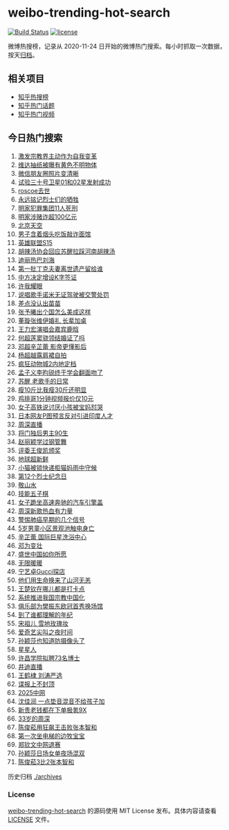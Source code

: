 # weibo-trending-hot-search

[![Build Status](https://github.com/justjavac/weibo-trending-hot-search/workflows/ci/badge.svg?branch=master)](https://github.com/justjavac/weibo-trending-hot-search/actions)
[![license](https://img.shields.io/github/license/justjavac/weibo-trending-hot-search)](https://github.com/justjavac/weibo-trending-hot-search/blob/master/LICENSE)

微博热搜榜，记录从 2020-11-24 日开始的微博热门搜索。每小时抓取一次数据，按天[归档](./archives)。

## 相关项目

- [知乎热搜榜](https://github.com/justjavac/zhihu-trending-top-search)
- [知乎热门话题](https://github.com/justjavac/zhihu-trending-hot-questions)
- [知乎热门视频](https://github.com/justjavac/zhihu-trending-hot-video)

## 今日热门搜索

<!-- BEGIN -->
<!-- 最后更新时间 Tue Sep 30 2025 02:13:32 GMT+0800 (China Standard Time) -->

1. [激发宗教界主动作为自我变革](https://s.weibo.com//weibo?q=%23%E6%BF%80%E5%8F%91%E5%AE%97%E6%95%99%E7%95%8C%E4%B8%BB%E5%8A%A8%E4%BD%9C%E4%B8%BA%E8%87%AA%E6%88%91%E5%8F%98%E9%9D%A9%23&Refer=new_time)
1. [维达抽纸被曝有黄色不明物体](https://s.weibo.com//weibo?q=%23%E7%BB%B4%E8%BE%BE%E6%8A%BD%E7%BA%B8%E8%A2%AB%E6%9B%9D%E6%9C%89%E9%BB%84%E8%89%B2%E4%B8%8D%E6%98%8E%E7%89%A9%E4%BD%93%23&t=31&band_rank=40&Refer=top)
1. [微信朋友圈照片变清晰](https://s.weibo.com//weibo?q=%23%E5%BE%AE%E4%BF%A1%E6%9C%8B%E5%8F%8B%E5%9C%88%E7%85%A7%E7%89%87%E5%8F%98%E6%B8%85%E6%99%B0%23&t=31&band_rank=2&Refer=top)
1. [试验三十号卫星01和02星发射成功](https://s.weibo.com//weibo?q=%23%E8%AF%95%E9%AA%8C%E4%B8%89%E5%8D%81%E5%8F%B7%E5%8D%AB%E6%98%9F01%E5%92%8C02%E6%98%9F%E5%8F%91%E5%B0%84%E6%88%90%E5%8A%9F%23&t=31&band_rank=3&Refer=top)
1. [roscoe去世](https://s.weibo.com//weibo?q=roscoe%E5%8E%BB%E4%B8%96&t=31&band_rank=4&Refer=top)
1. [永远铭记烈士们的牺牲](https://s.weibo.com//weibo?q=%23%E6%B0%B8%E8%BF%9C%E9%93%AD%E8%AE%B0%E7%83%88%E5%A3%AB%E4%BB%AC%E7%9A%84%E7%89%BA%E7%89%B2%23&t=31&band_rank=10&Refer=top)
1. [明家犯罪集团11人死刑](https://s.weibo.com//weibo?q=%23%E6%98%8E%E5%AE%B6%E7%8A%AF%E7%BD%AA%E9%9B%86%E5%9B%A211%E4%BA%BA%E6%AD%BB%E5%88%91%23&t=31&band_rank=1&Refer=top)
1. [明家涉赌诈超100亿元](https://s.weibo.com//weibo?q=%23%E6%98%8E%E5%AE%B6%E6%B6%89%E8%B5%8C%E8%AF%88%E8%B6%85100%E4%BA%BF%E5%85%83%23&t=31&band_rank=8&Refer=top)
1. [北京天空](https://s.weibo.com//weibo?q=%E5%8C%97%E4%BA%AC%E5%A4%A9%E7%A9%BA&t=31&band_rank=6&Refer=top)
1. [男子含着烟头吃饭敲诈面馆](https://s.weibo.com//weibo?q=%23%E7%94%B7%E5%AD%90%E5%90%AB%E7%9D%80%E7%83%9F%E5%A4%B4%E5%90%83%E9%A5%AD%E6%95%B2%E8%AF%88%E9%9D%A2%E9%A6%86%23&t=31&band_rank=7&Refer=top)
1. [英雄联盟S15](https://s.weibo.com//weibo?q=%23%E8%8B%B1%E9%9B%84%E8%81%94%E7%9B%9FS15%23&t=31&band_rank=13&Refer=top)
1. [胡辣汤协会回应苏醒拉踩河南胡辣汤](https://s.weibo.com//weibo?q=%23%E8%83%A1%E8%BE%A3%E6%B1%A4%E5%8D%8F%E4%BC%9A%E5%9B%9E%E5%BA%94%E8%8B%8F%E9%86%92%E6%8B%89%E8%B8%A9%E6%B2%B3%E5%8D%97%E8%83%A1%E8%BE%A3%E6%B1%A4%23&t=31&band_rank=17&Refer=top)
1. [迪丽热巴刘海](https://s.weibo.com//weibo?q=%E8%BF%AA%E4%B8%BD%E7%83%AD%E5%B7%B4%E5%88%98%E6%B5%B7&t=31&band_rank=11&Refer=top)
1. [第一批丁克夫妻离世遗产留给谁](https://s.weibo.com//weibo?q=%23%E7%AC%AC%E4%B8%80%E6%89%B9%E4%B8%81%E5%85%8B%E5%A4%AB%E5%A6%BB%E7%A6%BB%E4%B8%96%E9%81%97%E4%BA%A7%E7%95%99%E7%BB%99%E8%B0%81%23&t=31&band_rank=12&Refer=top)
1. [中方决定增设K字签证](https://s.weibo.com//weibo?q=%23%E4%B8%AD%E6%96%B9%E5%86%B3%E5%AE%9A%E5%A2%9E%E8%AE%BEK%E5%AD%97%E7%AD%BE%E8%AF%81%23&t=31&band_rank=21&Refer=top)
1. [许我耀眼](https://s.weibo.com//weibo?q=%E8%AE%B8%E6%88%91%E8%80%80%E7%9C%BC&t=31&band_rank=16&Refer=top)
1. [说唱歌手诺米无证驾驶被交警处罚](https://s.weibo.com//weibo?q=%23%E8%AF%B4%E5%94%B1%E6%AD%8C%E6%89%8B%E8%AF%BA%E7%B1%B3%E6%97%A0%E8%AF%81%E9%A9%BE%E9%A9%B6%E8%A2%AB%E4%BA%A4%E8%AD%A6%E5%A4%84%E7%BD%9A%23&t=31&band_rank=38&Refer=top)
1. [差点没认出苗苗](https://s.weibo.com//weibo?q=%E5%B7%AE%E7%82%B9%E6%B2%A1%E8%AE%A4%E5%87%BA%E8%8B%97%E8%8B%97&t=31&band_rank=14&Refer=top)
1. [张予曦出个国怎么美成这样](https://s.weibo.com//weibo?q=%E5%BC%A0%E4%BA%88%E6%9B%A6%E5%87%BA%E4%B8%AA%E5%9B%BD%E6%80%8E%E4%B9%88%E7%BE%8E%E6%88%90%E8%BF%99%E6%A0%B7&t=31&band_rank=18&Refer=top)
1. [董璇张维伊婚礼 长辈加桌](https://s.weibo.com//weibo?q=%E8%91%A3%E7%92%87%E5%BC%A0%E7%BB%B4%E4%BC%8A%E5%A9%9A%E7%A4%BC%20%E9%95%BF%E8%BE%88%E5%8A%A0%E6%A1%8C&t=31&band_rank=23&Refer=top)
1. [王力宏演唱会嘉宾鹿晗](https://s.weibo.com//weibo?q=%23%E7%8E%8B%E5%8A%9B%E5%AE%8F%E6%BC%94%E5%94%B1%E4%BC%9A%E5%98%89%E5%AE%BE%E9%B9%BF%E6%99%97%23&t=31&band_rank=24&Refer=top)
1. [何超莲窦骁领结婚证了吗](https://s.weibo.com//weibo?q=%23%E4%BD%95%E8%B6%85%E8%8E%B2%E7%AA%A6%E9%AA%81%E9%A2%86%E7%BB%93%E5%A9%9A%E8%AF%81%E4%BA%86%E5%90%97%23&t=31&band_rank=27&Refer=top)
1. [邓超辛芷蕾 影帝更懂影后](https://s.weibo.com//weibo?q=%E9%82%93%E8%B6%85%E8%BE%9B%E8%8A%B7%E8%95%BE%20%E5%BD%B1%E5%B8%9D%E6%9B%B4%E6%87%82%E5%BD%B1%E5%90%8E&t=31&band_rank=19&Refer=top)
1. [杨超越露肩裙自拍](https://s.weibo.com//weibo?q=%E6%9D%A8%E8%B6%85%E8%B6%8A%E9%9C%B2%E8%82%A9%E8%A3%99%E8%87%AA%E6%8B%8D&t=31&band_rank=37&Refer=top)
1. [疯狂动物城2内地定档](https://s.weibo.com//weibo?q=%23%E7%96%AF%E7%8B%82%E5%8A%A8%E7%89%A9%E5%9F%8E2%E5%86%85%E5%9C%B0%E5%AE%9A%E6%A1%A3%23&t=31&band_rank=20&Refer=top)
1. [孟子义李昀锐终于学会翻面吻了](https://s.weibo.com//weibo?q=%23%E5%AD%9F%E5%AD%90%E4%B9%89%E6%9D%8E%E6%98%80%E9%94%90%E7%BB%88%E4%BA%8E%E5%AD%A6%E4%BC%9A%E7%BF%BB%E9%9D%A2%E5%90%BB%E4%BA%86%23&t=31&band_rank=40&Refer=top)
1. [苏醒 老歌手的日常](https://s.weibo.com//weibo?q=%E8%8B%8F%E9%86%92%20%E8%80%81%E6%AD%8C%E6%89%8B%E7%9A%84%E6%97%A5%E5%B8%B8&t=31&band_rank=26&Refer=top)
1. [瘦10斤比我瘦30斤还明显](https://s.weibo.com//weibo?q=%E7%98%A610%E6%96%A4%E6%AF%94%E6%88%91%E7%98%A630%E6%96%A4%E8%BF%98%E6%98%8E%E6%98%BE&t=31&band_rank=33&Refer=top)
1. [鸡排哥1分钟视频报价仅10元](https://s.weibo.com//weibo?q=%23%E9%B8%A1%E6%8E%92%E5%93%A51%E5%88%86%E9%92%9F%E8%A7%86%E9%A2%91%E6%8A%A5%E4%BB%B7%E4%BB%8510%E5%85%83%23&t=31&band_rank=39&Refer=top)
1. [女子高铁说讨厌小孩被宝妈怼哭](https://s.weibo.com//weibo?q=%23%E5%A5%B3%E5%AD%90%E9%AB%98%E9%93%81%E8%AF%B4%E8%AE%A8%E5%8E%8C%E5%B0%8F%E5%AD%A9%E8%A2%AB%E5%AE%9D%E5%A6%88%E6%80%BC%E5%93%AD%23&t=31&band_rank=25&Refer=top)
1. [日本网友P图预言反对引进印度人才](https://s.weibo.com//weibo?q=%23%E6%97%A5%E6%9C%AC%E7%BD%91%E5%8F%8BP%E5%9B%BE%E9%A2%84%E8%A8%80%E5%8F%8D%E5%AF%B9%E5%BC%95%E8%BF%9B%E5%8D%B0%E5%BA%A6%E4%BA%BA%E6%89%8D%23&t=31&band_rank=42&Refer=top)
1. [周深直播](https://s.weibo.com//weibo?q=%E5%91%A8%E6%B7%B1%E7%9B%B4%E6%92%AD&t=31&band_rank=15&Refer=top)
1. [将门独后男主90生](https://s.weibo.com//weibo?q=%23%E5%B0%86%E9%97%A8%E7%8B%AC%E5%90%8E%E7%94%B7%E4%B8%BB90%E7%94%9F%23&t=31&band_rank=38&Refer=top)
1. [赵丽颖学过钢管舞](https://s.weibo.com//weibo?q=%23%E8%B5%B5%E4%B8%BD%E9%A2%96%E5%AD%A6%E8%BF%87%E9%92%A2%E7%AE%A1%E8%88%9E%23&t=31&band_rank=28&Refer=top)
1. [评委王俊凯颁奖](https://s.weibo.com//weibo?q=%23%E8%AF%84%E5%A7%94%E7%8E%8B%E4%BF%8A%E5%87%AF%E9%A2%81%E5%A5%96%23&t=31&band_rank=42&Refer=top)
1. [地球超新鲜](https://s.weibo.com//weibo?q=%E5%9C%B0%E7%90%83%E8%B6%85%E6%96%B0%E9%B2%9C&t=31&band_rank=47&Refer=top)
1. [小猫被锁快递柜猫妈雨中守候](https://s.weibo.com//weibo?q=%E5%B0%8F%E7%8C%AB%E8%A2%AB%E9%94%81%E5%BF%AB%E9%80%92%E6%9F%9C%E7%8C%AB%E5%A6%88%E9%9B%A8%E4%B8%AD%E5%AE%88%E5%80%99&t=31&band_rank=48&Refer=top)
1. [第12个烈士纪念日](https://s.weibo.com//weibo?q=%23%E7%AC%AC12%E4%B8%AA%E7%83%88%E5%A3%AB%E7%BA%AA%E5%BF%B5%E6%97%A5%23&t=31&band_rank=9&Refer=top)
1. [敬山水](https://s.weibo.com//weibo?q=%E6%95%AC%E5%B1%B1%E6%B0%B4&t=31&band_rank=22&Refer=top)
1. [技能五子棋](https://s.weibo.com//weibo?q=%E6%8A%80%E8%83%BD%E4%BA%94%E5%AD%90%E6%A3%8B&t=31&band_rank=47&Refer=top)
1. [女子跪坐高速奔驰的汽车引擎盖](https://s.weibo.com//weibo?q=%23%E5%A5%B3%E5%AD%90%E8%B7%AA%E5%9D%90%E9%AB%98%E9%80%9F%E5%A5%94%E9%A9%B0%E7%9A%84%E6%B1%BD%E8%BD%A6%E5%BC%95%E6%93%8E%E7%9B%96%23&t=31&band_rank=37&Refer=top)
1. [周深新歌热血有力量](https://s.weibo.com//weibo?q=%23%E5%91%A8%E6%B7%B1%E6%96%B0%E6%AD%8C%E7%83%AD%E8%A1%80%E6%9C%89%E5%8A%9B%E9%87%8F%23&t=31&band_rank=31&Refer=top)
1. [警惕肺癌早期的几个信号](https://s.weibo.com//weibo?q=%23%E8%AD%A6%E6%83%95%E8%82%BA%E7%99%8C%E6%97%A9%E6%9C%9F%E7%9A%84%E5%87%A0%E4%B8%AA%E4%BF%A1%E5%8F%B7%23&t=31&band_rank=44&Refer=top)
1. [5岁男童小区景观池触电身亡](https://s.weibo.com//weibo?q=%235%E5%B2%81%E7%94%B7%E7%AB%A5%E5%B0%8F%E5%8C%BA%E6%99%AF%E8%A7%82%E6%B1%A0%E8%A7%A6%E7%94%B5%E8%BA%AB%E4%BA%A1%23&t=31&band_rank=35&Refer=top)
1. [辛芷蕾 国际巨星洗浴中心](https://s.weibo.com//weibo?q=%E8%BE%9B%E8%8A%B7%E8%95%BE%20%E5%9B%BD%E9%99%85%E5%B7%A8%E6%98%9F%E6%B4%97%E6%B5%B4%E4%B8%AD%E5%BF%83&t=31&band_rank=32&Refer=top)
1. [邓为变壮](https://s.weibo.com//weibo?q=%23%E9%82%93%E4%B8%BA%E5%8F%98%E5%A3%AE%23&t=31&band_rank=36&Refer=top)
1. [盛世中国如你所愿](https://s.weibo.com//weibo?q=%23%E7%9B%9B%E4%B8%96%E4%B8%AD%E5%9B%BD%E5%A6%82%E4%BD%A0%E6%89%80%E6%84%BF%23&t=31&band_rank=45&Refer=top)
1. [无限暖暖](https://s.weibo.com//weibo?q=%E6%97%A0%E9%99%90%E6%9A%96%E6%9A%96&t=31&band_rank=44&Refer=top)
1. [宁艺卓Gucci探店](https://s.weibo.com//weibo?q=%23%E5%AE%81%E8%89%BA%E5%8D%93Gucci%E6%8E%A2%E5%BA%97%23&t=31&band_rank=31&Refer=top)
1. [他们用生命换来了山河无恙](https://s.weibo.com//weibo?q=%23%E4%BB%96%E4%BB%AC%E7%94%A8%E7%94%9F%E5%91%BD%E6%8D%A2%E6%9D%A5%E4%BA%86%E5%B1%B1%E6%B2%B3%E6%97%A0%E6%81%99%23&t=31&band_rank=42&Refer=top)
1. [王楚钦在哪儿都是打卡点](https://s.weibo.com//weibo?q=%E7%8E%8B%E6%A5%9A%E9%92%A6%E5%9C%A8%E5%93%AA%E5%84%BF%E9%83%BD%E6%98%AF%E6%89%93%E5%8D%A1%E7%82%B9&t=31&band_rank=40&Refer=top)
1. [系统推进我国宗教中国化](https://s.weibo.com//weibo?q=%23%E7%B3%BB%E7%BB%9F%E6%8E%A8%E8%BF%9B%E6%88%91%E5%9B%BD%E5%AE%97%E6%95%99%E4%B8%AD%E5%9B%BD%E5%8C%96%23&Refer=new_time)
1. [俱乐部为樊振东欧冠首秀换场馆](https://s.weibo.com//weibo?q=%E4%BF%B1%E4%B9%90%E9%83%A8%E4%B8%BA%E6%A8%8A%E6%8C%AF%E4%B8%9C%E6%AC%A7%E5%86%A0%E9%A6%96%E7%A7%80%E6%8D%A2%E5%9C%BA%E9%A6%86&t=31&band_rank=30&Refer=top)
1. [到了谁都理解的年纪](https://s.weibo.com//weibo?q=%E5%88%B0%E4%BA%86%E8%B0%81%E9%83%BD%E7%90%86%E8%A7%A3%E7%9A%84%E5%B9%B4%E7%BA%AA&t=31&band_rank=49&Refer=top)
1. [宋祖儿 雪地玫瑰妆](https://s.weibo.com//weibo?q=%E5%AE%8B%E7%A5%96%E5%84%BF%20%E9%9B%AA%E5%9C%B0%E7%8E%AB%E7%91%B0%E5%A6%86&t=31&band_rank=46&Refer=top)
1. [爱奇艺尖叫之夜时间](https://s.weibo.com//weibo?q=%E7%88%B1%E5%A5%87%E8%89%BA%E5%B0%96%E5%8F%AB%E4%B9%8B%E5%A4%9C%E6%97%B6%E9%97%B4&t=31&band_rank=49&Refer=top)
1. [孙颖莎也知道防摄像头了](https://s.weibo.com//weibo?q=%E5%AD%99%E9%A2%96%E8%8E%8E%E4%B9%9F%E7%9F%A5%E9%81%93%E9%98%B2%E6%91%84%E5%83%8F%E5%A4%B4%E4%BA%86&t=31&band_rank=5&Refer=top)
1. [星星人](https://s.weibo.com//weibo?q=%E6%98%9F%E6%98%9F%E4%BA%BA&t=31&band_rank=34&Refer=top)
1. [许昌学院拟聘73名博士](https://s.weibo.com//weibo?q=%23%E8%AE%B8%E6%98%8C%E5%AD%A6%E9%99%A2%E6%8B%9F%E8%81%9873%E5%90%8D%E5%8D%9A%E5%A3%AB%23&t=31&band_rank=43&Refer=top)
1. [井迪直播](https://s.weibo.com//weibo?q=%E4%BA%95%E8%BF%AA%E7%9B%B4%E6%92%AD&t=31&band_rank=30&Refer=top)
1. [王鹤棣 刘涛严选](https://s.weibo.com//weibo?q=%E7%8E%8B%E9%B9%A4%E6%A3%A3%20%E5%88%98%E6%B6%9B%E4%B8%A5%E9%80%89&t=31&band_rank=41&Refer=top)
1. [谍报上不封顶](https://s.weibo.com//weibo?q=%E8%B0%8D%E6%8A%A5%E4%B8%8A%E4%B8%8D%E5%B0%81%E9%A1%B6&t=31&band_rank=48&Refer=top)
1. [2025中网](https://s.weibo.com//weibo?q=%232025%E4%B8%AD%E7%BD%91%23&t=31&band_rank=48&Refer=top)
1. [沈佳润 一点垫音混音不给孩子加](https://s.weibo.com//weibo?q=%E6%B2%88%E4%BD%B3%E6%B6%A6%20%E4%B8%80%E7%82%B9%E5%9E%AB%E9%9F%B3%E6%B7%B7%E9%9F%B3%E4%B8%8D%E7%BB%99%E5%AD%A9%E5%AD%90%E5%8A%A0&t=31&band_rank=44&Refer=top)
1. [新贵老钱都在下单极氪9X](https://s.weibo.com//weibo?q=%23%E6%96%B0%E8%B4%B5%E8%80%81%E9%92%B1%E9%83%BD%E5%9C%A8%E4%B8%8B%E5%8D%95%E6%9E%81%E6%B0%AA9X%23&t=31&band_rank=39&Refer=top)
1. [33岁的周深](https://s.weibo.com//weibo?q=%2333%E5%B2%81%E7%9A%84%E5%91%A8%E6%B7%B1%23&t=31&band_rank=29&Refer=top)
1. [陈俊菘用狂飙王击败张本智和](https://s.weibo.com//weibo?q=%E9%99%88%E4%BF%8A%E8%8F%98%E7%94%A8%E7%8B%82%E9%A3%99%E7%8E%8B%E5%87%BB%E8%B4%A5%E5%BC%A0%E6%9C%AC%E6%99%BA%E5%92%8C&t=31&band_rank=47&Refer=top)
1. [第一次坐电梯的边牧宝宝](https://s.weibo.com//weibo?q=%23%E7%AC%AC%E4%B8%80%E6%AC%A1%E5%9D%90%E7%94%B5%E6%A2%AF%E7%9A%84%E8%BE%B9%E7%89%A7%E5%AE%9D%E5%AE%9D%23&t=31&band_rank=45&Refer=top)
1. [郑钦文中网退赛](https://s.weibo.com//weibo?q=%23%E9%83%91%E9%92%A6%E6%96%87%E4%B8%AD%E7%BD%91%E9%80%80%E8%B5%9B%23&t=31&band_rank=47&Refer=top)
1. [孙颖莎日场女单夜场混双](https://s.weibo.com//weibo?q=%E5%AD%99%E9%A2%96%E8%8E%8E%E6%97%A5%E5%9C%BA%E5%A5%B3%E5%8D%95%E5%A4%9C%E5%9C%BA%E6%B7%B7%E5%8F%8C&t=31&band_rank=49&Refer=top)
1. [陈俊菘3比2张本智和](https://s.weibo.com//weibo?q=%23%E9%99%88%E4%BF%8A%E8%8F%983%E6%AF%942%E5%BC%A0%E6%9C%AC%E6%99%BA%E5%92%8C%23&t=31&band_rank=50&Refer=top)

<!-- END -->

历史归档 [./archives](./archives)

### License

[weibo-trending-hot-search](https://github.com/justjavac/weibo-trending-hot-search) 的源码使用 MIT License
发布。具体内容请查看 [LICENSE](./LICENSE) 文件。
